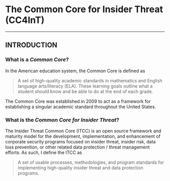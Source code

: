 # The Common Core for Insider Threat (CC4InT)
***
## INTRODUCTION
### What is a *Common Core*?
In the American education system, the Common Core is defined as
>A set of high-quality academic standards in mathematics and English language arts/literacy (ELA). These learning goals outline what a student should know and be able to do at the end of each grade.

The Common Core was established in 2009 to act as a framework for establishing a singular academic standard throughout the United States. 
### What is the *Common Core for Insider Threat*?
The Insider Threat Common Core (ITCC) is an open source framework and maturity model for the development, implementation, and enhancement of corporate security programs focused on insider threat, insider risk, data loss prevention, or other related data protection / threat management efforts. As such, I define the ITCC as
>A set of usable processes, methodologies, and program standards for implementing high-quality insider threat and data protection programs.
